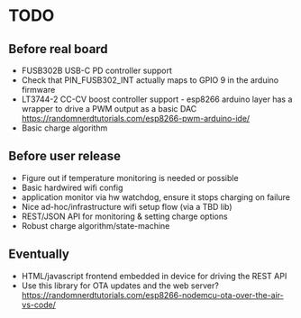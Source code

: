 # TODO

## Before real board

* FUSB302B USB-C PD controller support
* Check that PIN_FUSB302_INT actually maps to GPIO 9 in the arduino firmware
* LT3744-2 CC-CV boost controller support - esp8266 arduino layer has a wrapper to drive a PWM output as a basic DAC https://randomnerdtutorials.com/esp8266-pwm-arduino-ide/
* Basic charge algorithm

## Before user release

* Figure out if temperature monitoring is needed or possible
* Basic hardwired wifi config
* application monitor via hw watchdog, ensure it stops charging on failure
* Nice ad-hoc/infrastructure wifi setup flow (via a TBD lib)
* REST/JSON API for monitoring & setting charge options
* Robust charge algorithm/state-machine

## Eventually

* HTML/javascript frontend embedded in device for driving the REST API
* Use this library for OTA updates and the web server? https://randomnerdtutorials.com/esp8266-nodemcu-ota-over-the-air-vs-code/
  